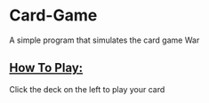 # Card-Game
A simple program that simulates the card game War

## <ins> How To Play: </ins>
Click the deck on the left to play your card
